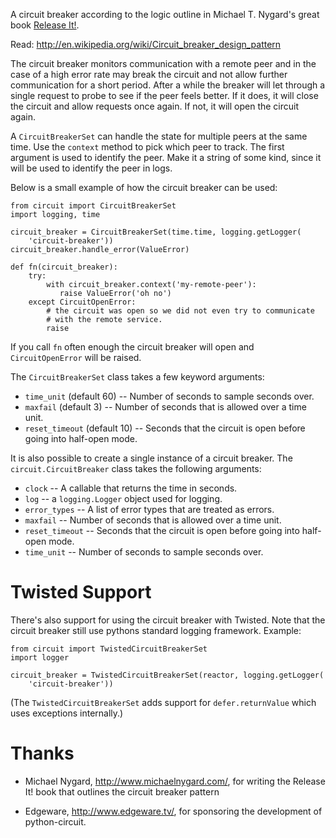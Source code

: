 A circuit breaker according to the logic outline in Michael T. Nygard's 
great book [Release It!](http://www.amazon.com/Release-It-Production-Ready-Pragmatic-Programmers/dp/0978739213).

Read: http://en.wikipedia.org/wiki/Circuit_breaker_design_pattern

The circuit breaker monitors communication with a remote peer and in
the case of a high error rate may break the circuit and not allow
further communication for a short period.  After a while the breaker
will let through a single request to probe to see if the peer feels
better.  If it does, it will close the circuit and allow requests once
again.  If not, it will open the circuit again.

A `CircuitBreakerSet` can handle the state for multiple peers at the
same time.  Use the `context` method to pick which peer to track.  The
first argument is used to identify the peer.  Make it a string of some
kind, since it will be used to identify the peer in logs.

Below is a small example of how the circuit breaker can be used:

    from circuit import CircuitBreakerSet
    import logging, time

    circuit_breaker = CircuitBreakerSet(time.time, logging.getLogger(
        'circuit-breaker'))
    circuit_breaker.handle_error(ValueError)

    def fn(circuit_breaker):
        try:
            with circuit_breaker.context('my-remote-peer'):
               raise ValueError('oh no')
        except CircuitOpenError:
            # the circuit was open so we did not even try to communicate
            # with the remote service.
            raise

If you call `fn` often enough the circuit breaker will open and
`CircuitOpenError` will be raised.

The `CircuitBreakerSet` class takes a few keyword arguments:

* `time_unit` (default 60) -- Number of seconds to sample seconds over.
* `maxfail` (default 3) -- Number of seconds that is allowed over a time unit.
* `reset_timeout` (default 10) -- Seconds that the circuit is open before
   going into half-open mode.

It is also possible to create a single instance of a circuit breaker.  The
`circuit.CircuitBreaker` class takes the following arguments:

* `clock` -- A callable that returns the time in seconds.
* `log` -- a `logging.Logger` object used for logging.
* `error_types` -- A list of error types that are treated as errors.
* `maxfail` -- Number of seconds that is allowed over a time unit.
* `reset_timeout` -- Seconds that the circuit is open before
   going into half-open mode.
* `time_unit` -- Number of seconds to sample seconds over.


# Twisted Support #

There's also support for using the circuit breaker with Twisted.  Note that
the circuit breaker still use pythons standard logging framework. Example:

    from circuit import TwistedCircuitBreakerSet
    import logger

    circuit_breaker = TwistedCircuitBreakerSet(reactor, logging.getLogger(
        'circuit-breaker'))

(The `TwistedCircuitBreakerSet` adds support for `defer.returnValue`
which uses exceptions internally.)

# Thanks #

* Michael Nygard, http://www.michaelnygard.com/, for writing the Release It!
  book that outlines the circuit breaker pattern

* Edgeware, http://www.edgeware.tv/, for sponsoring the development of
  python-circuit.
